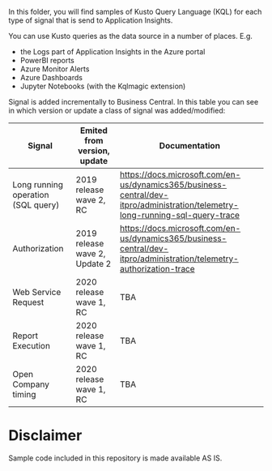 In this folder, you will find samples of Kusto Query Language (KQL) for each type of signal that is send to Application Insights.

You can use Kusto queries as the data source in a number of places. E.g.
* the Logs part of Application Insights in the Azure portal
* PowerBI reports
* Azure Monitor Alerts
* Azure Dashboards
* Jupyter Notebooks (with the Kqlmagic extension)

Signal is added incrementally to Business Central. In this table you can see in which version or update a class of signal was added/modified:

|Signal | Emited from version, update | Documentation |
| ------ | ------ | ------ |
| Long running operation (SQL query) | 2019 release wave 2, RC | https://docs.microsoft.com/en-us/dynamics365/business-central/dev-itpro/administration/telemetry-long-running-sql-query-trace |
| Authorization | 2019 release wave 2, Update 2| https://docs.microsoft.com/en-us/dynamics365/business-central/dev-itpro/administration/telemetry-authorization-trace |
| Web Service Request | 2020 release wave 1, RC| TBA |
| Report Execution | 2020 release wave 1, RC| TBA |
| Open Company timing | 2020 release wave 1, RC | TBA |


# Disclaimer
Sample code included in this repository is made available AS IS.